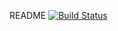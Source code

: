 README
[![Build Status](https://travis-ci.com/ishameed/badge_adv.svg?token=biRqru68q4in4rjdyTRq&branch=master)](https://travis-ci.com/ishameed/badge_adv)
